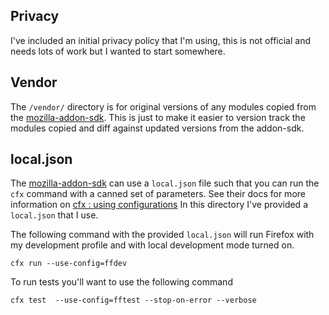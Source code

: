 
## Privacy

I've included an initial privacy policy that I'm using, this is not official and needs lots of work but I wanted to start somewhere.

## Vendor

The `/vendor/` directory is for original versions of any modules copied from the [mozilla-addon-sdk](https://github.com/mozilla/addon-sdk/).  This is just to make it easier to version track the modules copied and diff against updated versions from the addon-sdk.

## local.json

The [mozilla-addon-sdk](https://github.com/mozilla/addon-sdk/) can use a `local.json` file such that you can run the `cfx` command with a canned set of parameters.  See their docs for more information on [cfx : using configurations](https://addons.mozilla.org/en-US/developers/docs/sdk/1.7/dev-guide/cfx-tool.html#configurations)  In this directory I've provided a `local.json` that I use.

The following command with the provided `local.json` will run Firefox with my
development profile and with local development mode turned on.

`cfx run --use-config=ffdev`

To run tests you'll want to use the following command

`cfx test  --use-config=fftest --stop-on-error --verbose`

